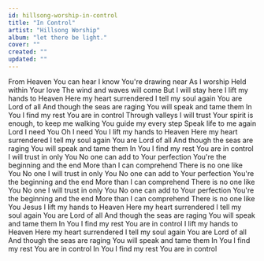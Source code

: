 ```yaml
---
id: hillsong-worship-in-control
title: "In Control"
artist: "Hillsong Worship"
album: "let there be light."
cover: ""
created: ""
updated: ""
---
```


From Heaven You can hear
I know You're drawing near
As I worship
Held within Your love
The wind and waves will come
But I will stay here
I lift my hands to Heaven
Here my heart surrendered
I tell my soul again
You are Lord of all
And though the seas are raging
You will speak and tame them
In You I find my rest
You are in control
Through valleys I will trust
Your spirit is enough, to keep me walking
You guide my every step
Speak life to me again
Lord I need You
Oh I need You
I lift my hands to Heaven
Here my heart surrendered
I tell my soul again
You are Lord of all
And though the seas are raging
You will speak and tame them
In You I find my rest
You are in control
I will trust in only You
No one can add to Your perfection
You're the beginning and the end
More than I can comprehend
There is no one like You
No one
I will trust in only You
No one can add to Your perfection
You're the beginning and the end
More than I can comprehend
There is no one like You
No one
I will trust in only You
No one can add to Your perfection
You're the beginning and the end
More than I can comprehend
There is no one like You
Jesus
I lift my hands to Heaven
Here my heart surrendered
I tell my soul again
You are Lord of all
And though the seas are raging
You will speak and tame them
In You I find my rest
You are in control
I lift my hands to Heaven
Here my heart surrendered
I tell my soul again
You are Lord of all
And though the seas are raging
You will speak and tame them
In You I find my rest
You are in control
In You I find my rest
You are in control